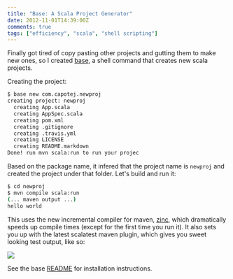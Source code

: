 ```yaml
---
title: "Base: A Scala Project Generator"
date: 2012-11-01T14:39:00Z
comments: true
tags: ["efficiency", "scala", "shell scripting"]
---
```


Finally got tired of copy pasting other projects and gutting them to make new ones, so I created [base](http://github.com/capotej/base), a shell command that creates new scala projects.

<!--more-->

Creating the project:

```sh
$ base new com.capotej.newproj
creating project: newproj
  creating App.scala
  creating AppSpec.scala
  creating pom.xml
  creating .gitignore
  creating .travis.yml
  creating LICENSE
  creating README.markdown
Done! run mvn scala:run to run your projec
```

Based on the package name, it infered that the project name is ```newproj``` and created the project under that folder. Let's build and run it:

```sh
$ cd newproj
$ mvn compile scala:run
(... maven output ...)
hello world
```

This uses the new incremental compiler for maven, [zinc](http://github.com/typesafehub/zinc), which dramatically speeds up compile times (except for the first time you run it). It also sets you up with the latest scalatest maven plugin, which gives you sweet looking test output, like so:

![](https://i.imgur.com/qyyem.png)

See the base [README](http://github.com/capotej/base#readme) for installation instructions.
